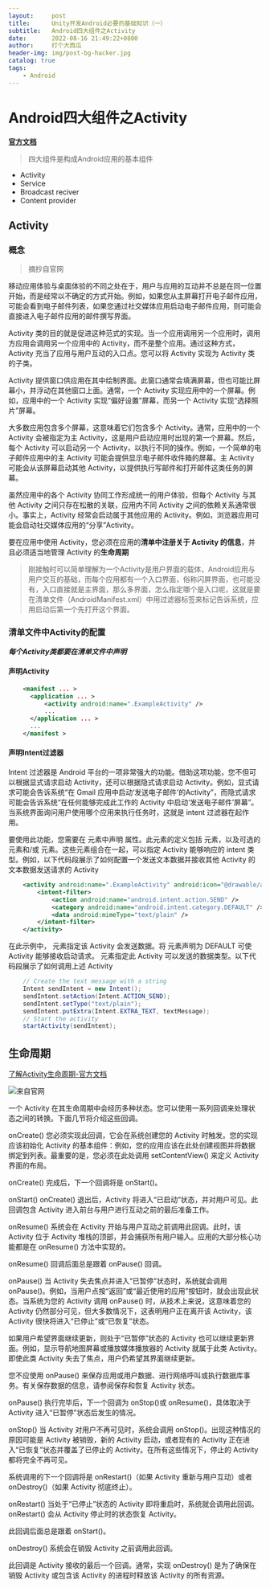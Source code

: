 ```yaml
---
layout:     post
title:      Unity开发Android必要的基础知识（一）
subtitle:   Android四大组件之Activity
date:       2022-08-16 21:49:22+0800
author:     打个大西瓜
header-img: img/post-bg-hacker.jpg
catalog: true
tags:
    - Android
---
```


# Android四大组件之Activity
**[官方文档](https://developer.android.com/docs)**
> 四大组件是构成Android应用的基本组件

- Activity
- Service
- Broadcast reciver
- Content provider

## Activity

### 概念
> 摘抄自官网   

移动应用体验与桌面体验的不同之处在于，用户与应用的互动并不总是在同一位置开始，而是经常以不确定的方式开始。例如，如果您从主屏幕打开电子邮件应用，可能会看到电子邮件列表，如果您通过社交媒体应用启动电子邮件应用，则可能会直接进入电子邮件应用的邮件撰写界面。

Activity 类的目的就是促进这种范式的实现。当一个应用调用另一个应用时，调用方应用会调用另一个应用中的 Activity，而不是整个应用。通过这种方式，Activity 充当了应用与用户互动的入口点。您可以将 Activity 实现为 Activity 类的子类。

Activity 提供窗口供应用在其中绘制界面。此窗口通常会填满屏幕，但也可能比屏幕小，并浮动在其他窗口上面。通常，一个 Activity 实现应用中的一个屏幕。例如，应用中的一个 Activity 实现“偏好设置”屏幕，而另一个 Activity 实现“选择照片”屏幕。

大多数应用包含多个屏幕，这意味着它们包含多个 Activity。通常，应用中的一个 Activity 会被指定为主 Activity，这是用户启动应用时出现的第一个屏幕。然后，每个 Activity 可以启动另一个 Activity，以执行不同的操作。例如，一个简单的电子邮件应用中的主 Activity 可能会提供显示电子邮件收件箱的屏幕。主 Activity 可能会从该屏幕启动其他 Activity，以提供执行写邮件和打开邮件这类任务的屏幕。

虽然应用中的各个 Activity 协同工作形成统一的用户体验，但每个 Activity 与其他 Activity 之间只存在松散的关联，应用内不同 Activity 之间的依赖关系通常很小。事实上，Activity 经常会启动属于其他应用的 Activity。例如，浏览器应用可能会启动社交媒体应用的“分享”Activity。

要在应用中使用 Activity，您必须在应用的**清单中注册关于 Activity 的信息**，并且必须适当地管理 Activity 的**生命周期**

> 刚接触时可以简单理解为一个Activity是用户界面的载体，Android应用与用户交互的基础，而每个应用都有一个入口界面，俗称闪屏界面，也可能没有，入口直接就是主界面，那么多界面，怎么指定哪个是入口呢，这就是要在清单文件（AndroidManifest.xml）中用过滤器标签来标记告诉系统，应用启动后第一个先打开这个界面。

### 清单文件中Activity的配置
***每个Activity类都要在清单文件中声明***
#### 声明Activity
```xml
    <manifest ... >
      <application ... >
          <activity android:name=".ExampleActivity" />
          ...
      </application ... >
      ...
    </manifest >
```
#### 声明Intent过滤器
Intent 过滤器是 Android 平台的一项非常强大的功能。借助这项功能，您不但可以根据显式请求启动 Activity，还可以根据隐式请求启动 Activity。例如，显式请求可能会告诉系统“在 Gmail 应用中启动‘发送电子邮件’的Activity”，而隐式请求可能会告诉系统“在任何能够完成此工作的 Activity 中启动‘发送电子邮件’屏幕”。当系统界面询问用户使用哪个应用来执行任务时，这就是 intent 过滤器在起作用。

要使用此功能，您需要在 <activity> 元素中声明 <intent-filter> 属性。此元素的定义包括 <action> 元素，以及可选的 <category> 元素和/或 <data> 元素。这些元素组合在一起，可以指定 Activity 能够响应的 intent 类型。例如，以下代码段展示了如何配置一个发送文本数据并接收其他 Activity 的文本数据发送请求的 Activity
```xml
    <activity android:name=".ExampleActivity" android:icon="@drawable/app_icon">
        <intent-filter>
            <action android:name="android.intent.action.SEND" />
            <category android:name="android.intent.category.DEFAULT" />
            <data android:mimeType="text/plain" />
        </intent-filter>
    </activity>
```
在此示例中，<action> 元素指定该 Activity 会发送数据。将 <category> 元素声明为 DEFAULT 可使 Activity 能够接收启动请求。<data> 元素指定此 Activity 可以发送的数据类型。以下代码段展示了如何调用上述 Activity
```java
    // Create the text message with a string
    Intent sendIntent = new Intent();
    sendIntent.setAction(Intent.ACTION_SEND);
    sendIntent.setType("text/plain");
    sendIntent.putExtra(Intent.EXTRA_TEXT, textMessage);
    // Start the activity
    startActivity(sendIntent);
```
## 生命周期
[了解Activity生命周期-官方文档](https://developer.android.com/guide/components/activities/activity-lifecycle)

![来自官网](/img/android-img/activity_lifecycle.png)

一个 Activity 在其生命周期中会经历多种状态。您可以使用一系列回调来处理状态之间的转换。下面几节将介绍这些回调。

onCreate()
您必须实现此回调，它会在系统创建您的 Activity 时触发。您的实现应该初始化 Activity 的基本组件：例如，您的应用应该在此处创建视图并将数据绑定到列表。最重要的是，您必须在此处调用 setContentView() 来定义 Activity 界面的布局。

onCreate() 完成后，下一个回调将是 onStart()。

onStart()
onCreate() 退出后，Activity 将进入“已启动”状态，并对用户可见。此回调包含 Activity 进入前台与用户进行互动之前的最后准备工作。

onResume()
系统会在 Activity 开始与用户互动之前调用此回调。此时，该 Activity 位于 Activity 堆栈的顶部，并会捕获所有用户输入。应用的大部分核心功能都是在 onResume() 方法中实现的。

onResume() 回调后面总是跟着 onPause() 回调。

onPause()
当 Activity 失去焦点并进入“已暂停”状态时，系统就会调用 onPause()。例如，当用户点按“返回”或“最近使用的应用”按钮时，就会出现此状态。当系统为您的 Activity 调用 onPause() 时，从技术上来说，这意味着您的 Activity 仍然部分可见，但大多数情况下，这表明用户正在离开该 Activity，该 Activity 很快将进入“已停止”或“已恢复”状态。

如果用户希望界面继续更新，则处于“已暂停”状态的 Activity 也可以继续更新界面。例如，显示导航地图屏幕或播放媒体播放器的 Activity 就属于此类 Activity。即使此类 Activity 失去了焦点，用户仍希望其界面继续更新。

您不应使用 onPause() 来保存应用或用户数据、进行网络呼叫或执行数据库事务。有关保存数据的信息，请参阅保存和恢复 Activity 状态。

onPause() 执行完毕后，下一个回调为 onStop()或 onResume()，具体取决于 Activity 进入“已暂停”状态后发生的情况。

onStop()
当 Activity 对用户不再可见时，系统会调用 onStop()。出现这种情况的原因可能是 Activity 被销毁，新的 Activity 启动，或者现有的 Activity 正在进入“已恢复”状态并覆盖了已停止的 Activity。在所有这些情况下，停止的 Activity 都将完全不再可见。

系统调用的下一个回调将是 onRestart()（如果 Activity 重新与用户互动）或者 onDestroy()（如果 Activity 彻底终止）。

onRestart()
当处于“已停止”状态的 Activity 即将重启时，系统就会调用此回调。onRestart() 会从 Activity 停止时的状态恢复 Activity。

此回调后面总是跟着 onStart()。

onDestroy()
系统会在销毁 Activity 之前调用此回调。

此回调是 Activity 接收的最后一个回调。通常，实现 onDestroy() 是为了确保在销毁 Activity 或包含该 Activity 的进程时释放该 Activity 的所有资源。
